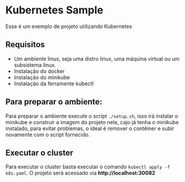 
# Kubernetes Sample


Esse é um exemplo de projeto utilizando Kubernetes

## Requisitos
- Um ambiente linux, seja uma distro linux, uma máquina virtual ou um subsistema linux.
- Instalação do docker
- Instalação do minikube
- Instalação da ferramente kubectl

## Para preparar o ambiente:

Para preparar o ambiente execute o script
``./setup.sh``, isso irá instalar o minikube e construir a imagem do projeto nele, cajo já tenha o minikube instalado, para evitar problemas, o ideal é remover o contêiner e subir novamente com o script fornecido.

## Executar o cluster

Para executar o cluster basta executar o comando ``kubectl apply -f k8s.yaml``. O projeto será acessado via **http://localhost:30082**
